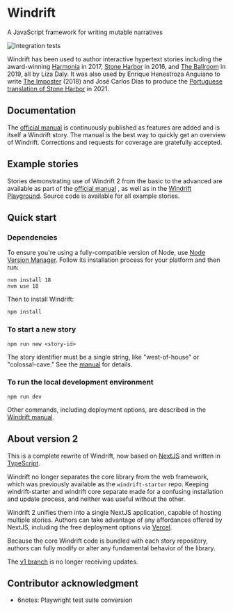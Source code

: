 # Windrift

A JavaScript framework for writing mutable narratives

![Integration tests](https://github.com/lizadaly/windrift/actions/workflows/playwright.yml/badge.svg)

Windrift has been used to author interactive hypertext stories including the award-winning [Harmonia](https://lizadaly.com/pages/harmonia/) in 2017, [Stone
Harbor](https://stoneharborgame.com/) in 2016, and [The Ballroom](https://lizadaly.com/projects/the-ballroom/) in 2019, all by Liza Daly. It was
also used by Enrique Henestroza Anguiano to write <a
href="http://springthing.net/2018/play_online/TheImposter/index.html">The
Imposter</a> (2018) and José Carlos Dias to produce the [Portuguese translation of Stone Harbor](https://stoneharborgame.com/pt/) in 2021.

## Documentation

The [official manual](https://windrift.app/manual) is continuously published as features are added and is itself a Windrift story. The manual is the best way to quickly get an overview of Windrift. Corrections and requests for coverage are gratefully accepted.

## Example stories

Stories demonstrating use of Windrift 2 from the basic to the advanced are available as part of the [official manual](https://windrift.app/manual) , as well as in the [Windrift Playground](https://playground.windrift.app/). Source code is available for all example stories.

## Quick start

### Dependencies

To ensure you're using a fully-compatible version of Node, use [Node Version Manager](https://github.com/nvm-sh/nvm). Follow its installation process for your platform and then run:

```
nvm install 18
nvm use 18
```

Then to install Windrift:

```
npm install
```

### To start a new story

```
npm run new <story-id>
```

The story identifier must be a single string, like "west-of-house" or "colossal-cave." See the [manual](https://windrift.app/manual) for details.

### To run the local development environment

```
npm run dev
```

Other commands, including deployment options, are described in the <a href="https://windrift.app/manual">Windrift manual</a>.

## About version 2

This is a complete rewrite of Windrift, now based on [NextJS](https://nextjs.org/) and written in [TypeScript](https://www.typescriptlang.org/).

Windrift no longer separates the core library from the web framework, which was previously available as the `windrift-starter` repo. Keeping windrift-starter and windrift core separate made for a confusing installation and update process, and neither was useful without the other.

Windrift 2 unifies them into a single NextJS application, capable of hosting multiple stories. Authors can take advantage of any affordances offered by NextJS, including the free deployment options via [Vercel](https://vercel.com).

Because the core Windrift code is bundled with each story repository, authors can fully modify or alter any fundamental behavior of the library.

The [v1 branch](https://github.com/lizadaly/windrift/tree/v1) is no longer receiving updates.

## Contributor acknowledgment

* 6notes: Playwright test suite conversion
